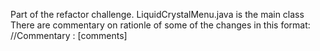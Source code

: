 Part of the refactor challenge.
LiquidCrystalMenu.java is the main class
There are commentary on rationle of some of the changes in this format:
//Commentary : [comments]
